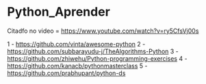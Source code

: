 # Python_Aprender


Citadfo no video = https://www.youtube.com/watch?v=ry5CfsVj00s

1 - https://github.com/vinta/awesome-python
2 - https://github.com/subbarayudu-j/TheAlgorithms-Python
3 - https://github.com/zhiwehu/Python-programming-exercises
4 - https://github.com/kanacb/pythonmasterclass
5 - https://github.com/prabhupant/python-ds
